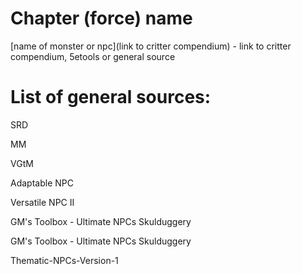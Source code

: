 # Chapter (force) name

[name of monster or npc](link to critter compendium) - link to critter compendium, 5etools or general source

# List of general sources:

SRD

MM

VGtM

Adaptable NPC

Versatile NPC  II

GM's Toolbox - Ultimate NPCs Skulduggery

GM's Toolbox - Ultimate NPCs Skulduggery

Thematic-NPCs-Version-1
